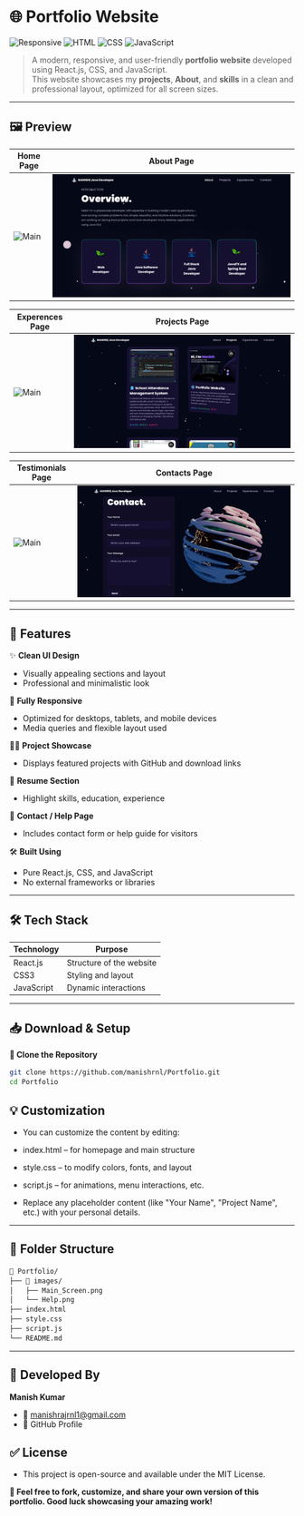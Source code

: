 # 🌐 Portfolio Website

![Responsive](https://img.shields.io/badge/Responsive-Design-007BFF?style=for-the-badge)
![HTML](https://img.shields.io/badge/HTML-5-orange?style=for-the-badge)
![CSS](https://img.shields.io/badge/CSS-3-blue?style=for-the-badge)
![JavaScript](https://img.shields.io/badge/JavaScript-ES6-yellow?style=for-the-badge)

> A modern, responsive, and user-friendly **portfolio website** developed using React.js, CSS, and JavaScript.  
> This website showcases my **projects**, **About**, and **skills** in a clean and professional layout, optimized for all screen sizes.

---

## 🖼️ Preview

| Home Page | About Page |
|-----------|-----------|
| ![Main](Images/Portfoilo-Home.png) | ![Help](Images/Portfolio-About.png) |

| Experences Page | Projects Page |
|-----------|-----------|
| ![Main](Images/Portfoilo-Experieces.png) | ![Help](Images/Portfolio-Projects.png) |

| Testimonials Page | Contacts Page |
|-----------|-----------|
| ![Main](Images/Portfoilo-Testimonials.png) | ![Help](Images/Portfolio-Contact.png) |

---

## 🚀 Features

✨ **Clean UI Design**  
- Visually appealing sections and layout  
- Professional and minimalistic look

📱 **Fully Responsive**  
- Optimized for desktops, tablets, and mobile devices  
- Media queries and flexible layout used

🧑‍💻 **Project Showcase**  
- Displays featured projects with GitHub and download links

📄 **Resume Section**  
- Highlight skills, education, experience

📧 **Contact / Help Page**  
- Includes contact form or help guide for visitors

🛠 **Built Using**  
- Pure React.js, CSS, and JavaScript  
- No external frameworks or libraries

---

## 🛠️ Tech Stack

| Technology | Purpose                  |
|------------|--------------------------|
| React.js   | Structure of the website |
| CSS3       | Styling and layout       |
| JavaScript | Dynamic interactions     |

---

## 📥 Download & Setup

**🔗 Clone the Repository**

```bash
git clone https://github.com/manishrnl/Portfolio.git
cd Portfolio

```

## 💡 Customization
- You can customize the content by editing:

- index.html – for homepage and main structure

- style.css – to modify colors, fonts, and layout

- script.js – for animations, menu interactions, etc.

- Replace any placeholder content (like "Your Name", "Project Name", etc.) with your personal details.

---

## 📌 Folder Structure
```bash
📁 Portfolio/
├── 📁 images/
│   ├── Main_Screen.png
│   └── Help.png
├── index.html
├── style.css
├── script.js
└── README.md
```
---

## 👤 Developed By
**Manish Kumar**
- 📧 manishrajrnl1@gmail.com
- 🔗 GitHub Profile

## ✅ License
- This project is open-source and available under the MIT License.

**📢 Feel free to fork, customize, and share your own version of this portfolio. Good luck showcasing your amazing work!**
